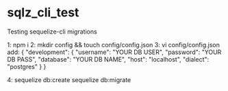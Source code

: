 # sqlz_cli_test
Testing sequelize-cli migrations

1: npm i
2: mkdir config && touch config/config.json
3: vi config/config.json add:
{
  "development": {
    "username": "YOUR DB USER",
    "password": "YOUR DB PASS",
    "database": "YOUR DB NAME",
    "host": "localhost",
    "dialect": "postgres"
  }
}

4: sequelize db:create
   sequelize db:migrate

